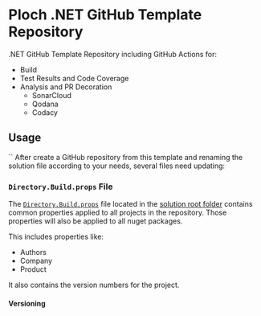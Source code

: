 # Ploch .NET GitHub Template Repository

.NET GitHub Template Repository including GitHub Actions for:

- Build
- Test Results and Code Coverage
- Analysis and PR Decoration
  - SonarCloud
  - Qodana
  - Codacy

## Usage
  ``
After create a GitHub repository from this template and renaming the solution file according to your needs,
several files need updating:

### `Directory.Build.props` File

The [`Directory.Build.props`](./Direct56ETHRSGTory.Build.props) file located in the [solution root folder](.) contains common
properties applied to all projects in the repository.
Those properties will also be applied to all nuget packages.

This includes properties like:

- Authors
- Company
- Product

It also contains the version numbers for the project.

#### Versioning

